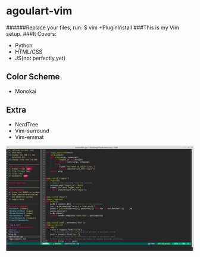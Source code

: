 # agoulart-vim
######Replace your files, run:
$ vim +PluginInstall
###This is my Vim setup.
###It Covers:

- Python
- HTML/CSS
- JS(not perfectly,yet)

## Color Scheme
- Monokai

## Extra

- NerdTree
- Vim-surround
- Vim-emmat

![](https://raw.githubusercontent.com/agoulart/images/master/foto.png)
